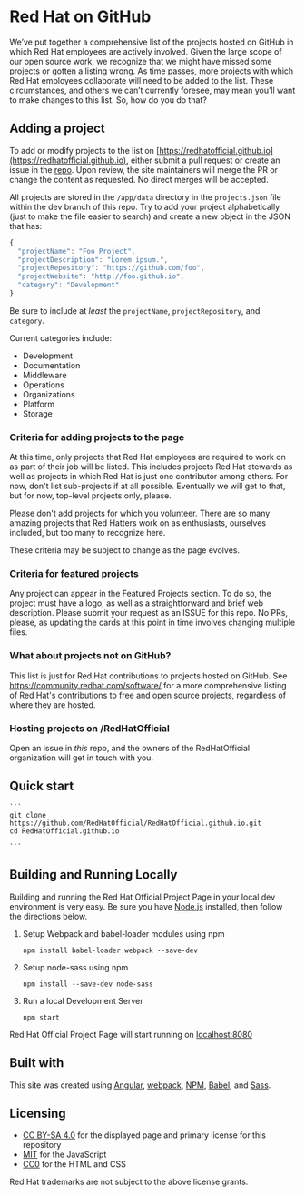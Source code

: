 # Red Hat on GitHub

We’ve put together a comprehensive list of the projects hosted on GitHub in which Red Hat employees are actively involved. Given the large scope of our open source work, we recognize that we might have missed some projects or gotten a listing wrong. As time passes, more projects with which Red Hat employees collaborate will need to be added to the list. These circumstances, and others we can’t currently foresee, may mean you’ll want to make changes to this list. So, how do you do that?

## Adding a project

To add or modify projects to the list on [https://redhatofficial.github.io](https://redhatofficial.github.io), either submit a pull request or create an issue in the [repo](https://github.com/RedHatOfficial/RedHatOfficial.github.io). Upon review, the site maintainers will merge the PR or change the content as requested. No direct merges will be accepted.

All projects are stored in the `/app/data` directory in the `projects.json` file within the dev branch of this repo.  Try to add your project alphabetically (just to make the file easier to search) and create a new object in the JSON that has:

```js
{
  "projectName": "Foo Project",
  "projectDescription": "Lorem ipsum.",
  "projectRepository": "https://github.com/foo",
  "projectWebsite": "http://foo.github.io",
  "category": "Development"
}
```

Be sure to include at _least_ the `projectName`, `projectRepository`, and `category`.

Current categories include:

- Development
- Documentation
- Middleware
- Operations
- Organizations
- Platform
- Storage

### Criteria for adding projects to the page

At this time, only projects that Red Hat employees are required to work on as part of their job will be listed. This includes projects Red Hat stewards as well as projects in which Red Hat is just one contributor among others. For now, don't list sub-projects if at all possible. Eventually we will get to that, but for now, top-level projects only, please.

Please don't add projects for which you volunteer. There are so many amazing projects that Red Hatters work on as enthusiasts, ourselves included, but too many to recognize here. 

These criteria may be subject to change as the page evolves.

### Criteria for featured projects

Any project can appear in the Featured Projects section. To do so, the project must have a logo, as well as a straightforward and brief web description. Please submit your request as an ISSUE for this repo. No PRs, please, as updating the cards at this point in time involves changing multiple files.

### What about projects not on GitHub?

This list is just for Red Hat contributions to projects hosted on GitHub.  See https://community.redhat.com/software/ for a more comprehensive listing of Red Hat's contributions to free and open source projects, regardless of where they are hosted.

### Hosting projects on /RedHatOfficial

Open an issue in *this* repo, and the owners of the RedHatOfficial organization will get in touch with you.

## Quick start
    ```
    git clone https://github.com/RedHatOfficial/RedHatOfficial.github.io.git
    cd RedHatOfficial.github.io
    
    ```
 
## Building and Running Locally
Building and running the Red Hat Official Project Page in your local dev environment is very easy. Be sure you have [Node.js](https://nodejs.org/) installed, then follow the directions below. 

1. Setup Webpack and babel-loader modules using npm

   `npm install babel-loader webpack --save-dev`
   
2. Setup node-sass using npm 

   `npm install --save-dev node-sass`
   
3. Run a local Development Server

   `npm start`
   
   
 Red Hat Official Project Page will start running on [localhost:8080](http://localhost:8080/)
   
   
## Built with

This site was created using [Angular](https://angularjs.org/), [webpack](https://webpack.js.org/), [NPM](https://www.npmjs.com/), [Babel](https://babeljs.io/), and [Sass](https://sass-lang.com/).

## Licensing

* [CC BY-SA 4.0](https://creativecommons.org/licenses/by-sa/4.0/) for the displayed page and primary license for this repository
* [MIT](https://opensource.org/licenses/MIT) for the JavaScript
* [CC0](https://creativecommons.org/share-your-work/public-domain/cc0/) for the HTML and CSS

Red Hat trademarks are not subject to the above license grants.
